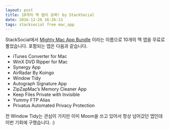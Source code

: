 ```yaml
---
layout: post
title: 10개의 맥 앱이 공짜! by StackSocial
date: 2016-12-26 16:26:13
tags: stacksocial free mac_app
---
```

StackSocial에서 [Mighty Mac App Bundle](https://stacksocial.com/sales/free-mac-bundle-airradar-by-koingo?rid=328478 "Free: Mighty Mac App Bundle | StackSocial") 이라는 이름으로 10개의 맥 앱을 무료로 풀었습니다. 포함되는 앱은 다음과 같습니다.

* iTunes Converter for Mac
* WinX DVD Ripper for Mac
* Synergy App
* AirRadar By Koingo
* Window Tidy
* Autograph Signature App
* ZipZapMac’s Memory Cleaner App
* Keep Files Private with Invisible
* Yummy FTP Alias
* Privatus Automated Privacy Protection

전 Window Tidy는 관심이 가지만 이미 Moom을 쓰고 있어서 항상 넘어갔던 앱인데 이번 기회에 구했습니다. :)
